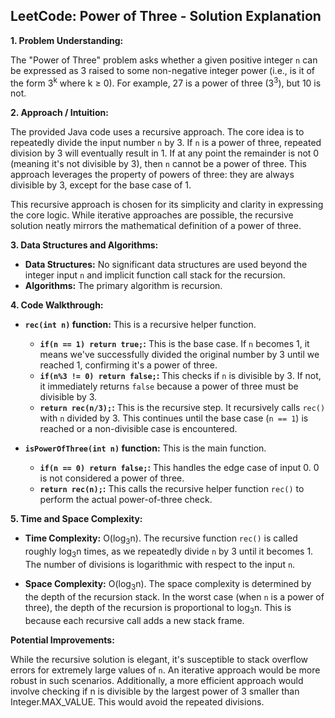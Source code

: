 ## LeetCode: Power of Three - Solution Explanation

**1. Problem Understanding:**

The "Power of Three" problem asks whether a given positive integer `n` can be expressed as 3 raised to some non-negative integer power (i.e., is it of the form 3<sup>k</sup> where k ≥ 0).  For example, 27 is a power of three (3<sup>3</sup>), but 10 is not.


**2. Approach / Intuition:**

The provided Java code uses a recursive approach.  The core idea is to repeatedly divide the input number `n` by 3. If `n` is a power of three, repeated division by 3 will eventually result in 1. If at any point the remainder is not 0 (meaning it's not divisible by 3), then `n` cannot be a power of three.  This approach leverages the property of powers of three: they are always divisible by 3, except for the base case of 1.

This recursive approach is chosen for its simplicity and clarity in expressing the core logic.  While iterative approaches are possible, the recursive solution neatly mirrors the mathematical definition of a power of three.


**3. Data Structures and Algorithms:**

* **Data Structures:** No significant data structures are used beyond the integer input `n` and implicit function call stack for the recursion.
* **Algorithms:** The primary algorithm is recursion.


**4. Code Walkthrough:**

* **`rec(int n)` function:** This is a recursive helper function.
    * **`if(n == 1) return true;`:** This is the base case. If `n` becomes 1, it means we've successfully divided the original number by 3 until we reached 1, confirming it's a power of three.
    * **`if(n%3 != 0) return false;`:** This checks if `n` is divisible by 3. If not, it immediately returns `false` because a power of three must be divisible by 3.
    * **`return rec(n/3);`:** This is the recursive step.  It recursively calls `rec()` with `n` divided by 3.  This continues until the base case (`n == 1`) is reached or a non-divisible case is encountered.

* **`isPowerOfThree(int n)` function:** This is the main function.
    * **`if(n == 0) return false;`:** This handles the edge case of input 0. 0 is not considered a power of three.
    * **`return rec(n);`:** This calls the recursive helper function `rec()` to perform the actual power-of-three check.



**5. Time and Space Complexity:**

* **Time Complexity:** O(log<sub>3</sub>n). The recursive function `rec()` is called roughly log<sub>3</sub>n times, as we repeatedly divide `n` by 3 until it becomes 1.  The number of divisions is logarithmic with respect to the input `n`.

* **Space Complexity:** O(log<sub>3</sub>n).  The space complexity is determined by the depth of the recursion stack. In the worst case (when `n` is a power of three), the depth of the recursion is proportional to log<sub>3</sub>n.  This is because each recursive call adds a new stack frame.

**Potential Improvements:**

While the recursive solution is elegant, it's susceptible to stack overflow errors for extremely large values of `n`. An iterative approach would be more robust in such scenarios.  Additionally, a more efficient approach would involve checking if n is divisible by the largest power of 3 smaller than Integer.MAX_VALUE.  This would avoid the repeated divisions.
